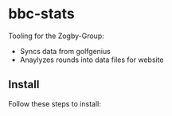 # bbc-stats
Tooling for the Zogby-Group:
- Syncs data from golfgenius
- Anaylyzes rounds into data files for website

## Install
Follow these steps to install:
